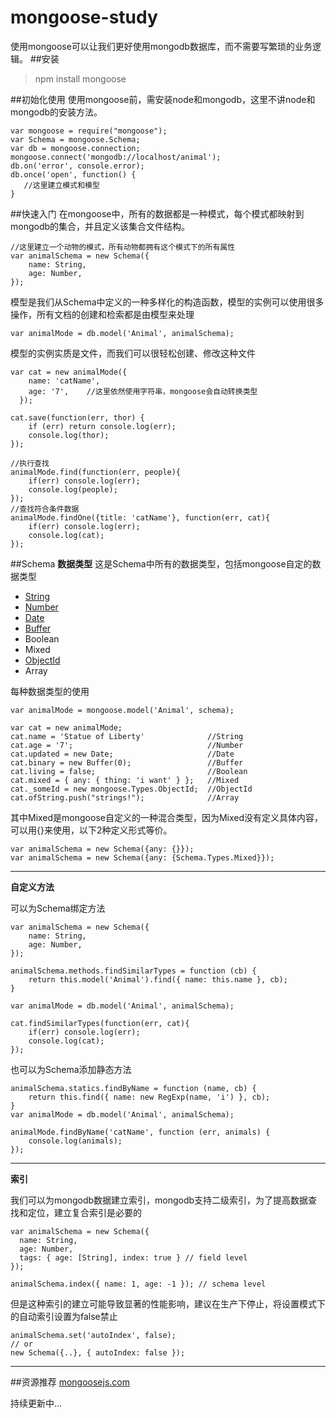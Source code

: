 # mongoose-study
使用mongoose可以让我们更好使用mongodb数据库，而不需要写繁琐的业务逻辑。
##安装

> npm install mongoose

##初始化使用
使用mongoose前，需安装node和mongodb，这里不讲node和mongodb的安装方法。

    var mongoose = require("mongoose");
    var Schema = mongoose.Schema;
    var db = mongoose.connection;
    mongoose.connect('mongodb://localhost/animal');
    db.on('error', console.error);
    db.once('open', function() {
       //这里建立模式和模型
    }

##快速入门
在mongoose中，所有的数据都是一种模式，每个模式都映射到mongodb的集合，并且定义该集合文件结构。

    //这里建立一个动物的模式，所有动物都拥有这个模式下的所有属性
    var animalSchema = new Schema({
        name: String,
        age: Number,
    });

模型是我们从Schema中定义的一种多样化的构造函数，模型的实例可以使用很多操作，所有文档的创建和检索都是由模型来处理

    var animalMode = db.model('Animal', animalSchema);
    
模型的实例实质是文件，而我们可以很轻松创建、修改这种文件

    var cat = new animalMode({
        name: 'catName',
        age: '7',    //这里依然使用字符串，mongoose会自动转换类型
      });
    
    cat.save(function(err, thor) {
        if (err) return console.log(err);
        console.log(thor);
    });
    
    //执行查找
    animalMode.find(function(err, people){
        if(err) console.log(err);
        console.log(people);
    });
    //查找符合条件数据
    animalMode.findOne({title: 'catName'}, function(err, cat){
        if(err) console.log(err);
        console.log(cat);
    });


##Schema
**数据类型**
这是Schema中所有的数据类型，包括mongoose自定的数据类型

 - [String][1]
 - [Number][2]
 - [Date][3]
 - [Buffer][4]
 - Boolean
 - Mixed
 - [ObjectId][5]
 - Array

每种数据类型的使用

    var animalMode = mongoose.model('Animal', schema);
    
    var cat = new animalMode;
    cat.name = 'Statue of Liberty'              //String
    cat.age = '7';                              //Number
    cat.updated = new Date;                     //Date
    cat.binary = new Buffer(0);                 //Buffer
    cat.living = false;                         //Boolean
    cat.mixed = { any: { thing: 'i want' } };   //Mixed              
    cat._someId = new mongoose.Types.ObjectId;  //ObjectId
    cat.ofString.push("strings!");              //Array

其中Mixed是mongoose自定义的一种混合类型，因为Mixed没有定义具体内容，可以用{}来使用，以下2种定义形式等价。

    var animalSchema = new Schema({any: {}});
    var animalSchema = new Schema({any: {Schema.Types.Mixed}});


----------
**自定义方法**

可以为Schema绑定方法

    var animalSchema = new Schema({
        name: String,
        age: Number,
    });
    
    animalSchema.methods.findSimilarTypes = function (cb) {
        return this.model('Animal').find({ name: this.name }, cb);
    }
    
    var animalMode = db.model('Animal', animalSchema);
    
    cat.findSimilarTypes(function(err, cat){
        if(err) console.log(err);
        console.log(cat);
    });
   
也可以为Schema添加静态方法

    animalSchema.statics.findByName = function (name, cb) {
        return this.find({ name: new RegExp(name, 'i') }, cb);
    }
    var animalMode = db.model('Animal', animalSchema);
    
    animalMode.findByName('catName', function (err, animals) {
        console.log(animals);
    });
    


----------
**索引**

我们可以为mongodb数据建立索引，mongodb支持二级索引，为了提高数据查找和定位，建立复合索引是必要的

    var animalSchema = new Schema({
      name: String,
      age: Number,
      tags: { age: [String], index: true } // field level
    });
    
    animalSchema.index({ name: 1, age: -1 }); // schema level

但是这种索引的建立可能导致显著的性能影响，建议在生产下停止，将设置模式下的自动索引设置为false禁止

    animalSchema.set('autoIndex', false);
    // or
    new Schema({..}, { autoIndex: false });

----------


##资源推荐
[mongoosejs.com][6]



持续更新中...


  [1]: http://mongoosejs.com/docs/api.html#schema-string-js
  [2]: http://mongoosejs.com/docs/api.html#schema-number-js
  [3]: http://mongoosejs.com/docs/api.html#schema-date-js
  [4]: http://mongoosejs.com/docs/api.html#schema-buffer-js
  [5]: http://mongoosejs.com/docs/api.html#schema-objectid-js
  [6]: http://mongoosejs.com/docs/guide.html
